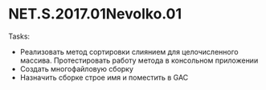 # NET.S.2017.01Nevolko.01

Tasks:
*  Реализовать метод сортировки слиянием для целочисленного массива.  Протестировать работу метода в консольном приложении
*  Cоздать многофайловую сборку
*  Назначить сборке строе имя и поместить в GAC
